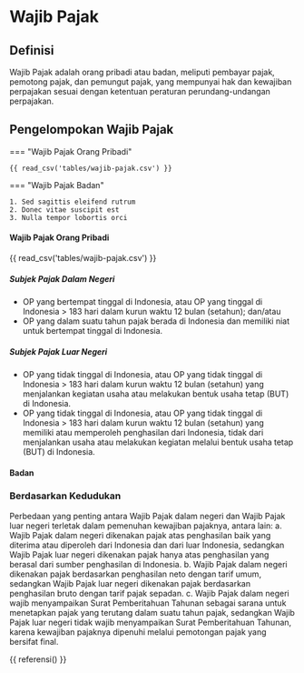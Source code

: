 # Wajib Pajak
## Definisi
Wajib Pajak adalah orang pribadi atau badan, meliputi pembayar pajak, pemotong pajak, dan pemungut pajak, yang mempunyai hak dan kewajiban perpajakan sesuai dengan ketentuan peraturan perundang-undangan perpajakan.
## Pengelompokan Wajib Pajak

=== "Wajib Pajak Orang Pribadi"

    {{ read_csv('tables/wajib-pajak.csv') }}

=== "Wajib Pajak Badan"

    1. Sed sagittis eleifend rutrum
    2. Donec vitae suscipit est
    3. Nulla tempor lobortis orci

#### Wajib Pajak Orang Pribadi
{{ read_csv('tables/wajib-pajak.csv') }}

##### Subjek Pajak Dalam Negeri
- OP yang bertempat tinggal di Indonesia, atau OP yang tinggal di Indonesia > 183 hari dalam kurun waktu 12 bulan (setahun); dan/atau
- OP yang dalam suatu tahun pajak berada di Indonesia dan memiliki niat untuk bertempat tinggal di Indonesia.
##### Subjek Pajak Luar Negeri
- OP yang tidak tinggal di Indonesia, atau OP yang tidak tinggal di Indonesia > 183 hari dalam kurun waktu 12 bulan (setahun) yang menjalankan kegiatan usaha atau melakukan bentuk usaha tetap (BUT) di Indonesia.
- OP yang tidak tinggal di Indonesia, atau OP yang tidak tinggal di Indonesia > 183 hari dalam kurun waktu 12 bulan (setahun) yang memiliki atau memperoleh penghasilan dari Indonesia, tidak dari menjalankan usaha atau melakukan kegiatan melalui bentuk usaha tetap (BUT) di Indonesia.
#### Badan 

### Berdasarkan Kedudukan

Perbedaan yang penting antara Wajib Pajak dalam negeri dan Wajib Pajak luar negeri terletak dalam pemenuhan kewajiban pajaknya, antara lain:
a.
Wajib Pajak dalam negeri dikenakan pajak atas penghasilan baik yang diterima atau diperoleh dari Indonesia dan dari luar Indonesia, sedangkan Wajib Pajak luar negeri dikenakan pajak hanya atas penghasilan yang berasal dari sumber penghasilan di Indonesia.
b.
Wajib Pajak dalam negeri dikenakan pajak berdasarkan penghasilan neto dengan tarif umum, sedangkan Wajib Pajak luar negeri dikenakan pajak berdasarkan penghasilan bruto dengan tarif pajak sepadan.
c.
Wajib Pajak dalam negeri wajib menyampaikan Surat Pemberitahuan Tahunan sebagai sarana untuk menetapkan pajak yang terutang dalam suatu tahun pajak, sedangkan Wajib Pajak luar negeri tidak wajib menyampaikan Surat Pemberitahuan Tahunan, karena kewajiban pajaknya dipenuhi melalui pemotongan pajak yang bersifat final.

[^1]: Undang-Undang Pajak Penghasilan (UU PPh) No. 36 Tahun 2008

{{ referensi() }}